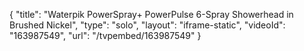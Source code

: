 {
    "title": "Waterpik PowerSpray+ PowerPulse 6-Spray Showerhead in Brushed Nickel",
    "type": "solo",
    "layout": "iframe-static",
    "videoId": "163987549",
    "url": "\/tvpembed\/163987549"
}